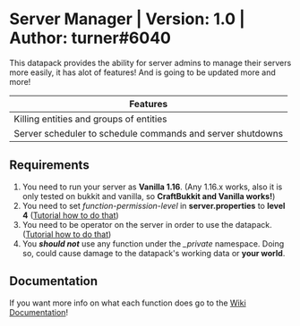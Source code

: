 # Server Manager | Version: 1.0 | Author: turner#6040

This datapack provides the ability for server admins to manage their servers more easily, it has alot of features! And is going to be updated more and more!

Features |
-------- |
Killing entities and groups of entities |
Server scheduler to schedule commands and server shutdowns |

## Requirements
1. You need to run your server as **Vanilla 1.16**. (Any 1.16.x works, also it is only tested on bukkit and vanilla, so **CraftBukkit and Vanilla works!**)
1. You need to set *function-permission-level* in **server.properties** to **level 4** ([Tutorial how to do that](https://github.com/xXTurnerLP/mc-server-manager/wiki/How-to-change-function-permission-level))
1. You need to be operator on the server in order to use the datapack. ([Tutorial how to do that](https://github.com/xXTurnerLP/mc-server-manager/wiki/How-to-become-an-operator))
1. You ***should not*** use any function under the *_private* namespace. Doing so, could cause damage to the datapack's working data or **your world**.

## Documentation
If you want more info on what each function does go to the [Wiki Documentation](https://github.com/xXTurnerLP/mc-server-manager/wiki)!
